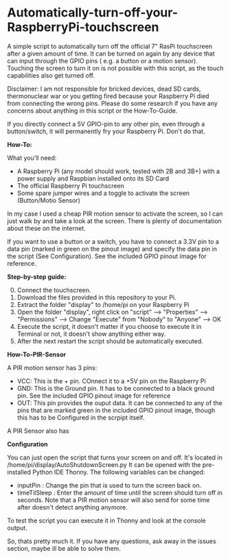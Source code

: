 # Automatically-turn-off-your-RaspberryPi-touchscreen

A simple script to automatically turn off the official 7" RasPi touchscreen after a given amount of time. It can be turned on again by any device that can input through the GPIO pins ( e.g. a button or a motion sensor). Touching the screen to turn it on is not possible with this script, as the touch capabilities also get turned off.

Disclaimer: I am not responsible for bricked devices, dead SD cards, thermonuclear war or you getting fired because your Raspberry Pi died from connecting the wrong pins. Please do some research if you have any concerns about anything in this script or the How-To-Guide.

If you directly connect a 5V GPIO-pin to any other pin, even through a button/switch, it will permanently fry your Raspberry Pi. Don't do that.


**How-To:**

What you'll need:
* A Raspberry Pi (any model should work, tested with 2B and 3B+) with a power supply and Raspbian installed onto its SD Card
* The official Raspberry Pi touchscreen
* Some spare jumper wires and a toggle to activate the screen (Button/Motio Sensor)

In my case I used a cheap PIR motion sensor to activate the screen, so I can just walk by and take a look at the screen. There is plenty of documentation about these on the internet.

If you want to use a button or a switch, you have to connect a 3.3V pin to a data pin (marked in green on the pinout image) and specify the data pin in the script (See Configuration). See the included GPIO pinout image for reference.


**Step-by-step guide:**

0. Connect the touchscreen.
1. Download the files provided in this repository to your Pi.
2. Extract the folder "display" to /home/pi on your Raspberry Pi
3. Open the folder "display", right click on "script" --> "Properties" --> "Permissions" --> Change "Execute" from "Nobody" to "Anyone" --> OK
4. Execute the script, it doesn't matter if you choose to execute it in Terminal or not, it doesn't show anything either way.
5. After the next restart the script should be automatically executed.


**How-To-PIR-Sensor**

A PIR motion sensor has 3 pins:
* VCC: This is the + pin. COnnect it to a +5V pin on the Raspberry Pi
* GND: This is the Ground pin. It has to be connected to a black ground pin. See the included GPIO pinout image for reference
* OUT: This pin provides the ouput data. It can be connected to any of the pins that are marked green in the included GPIO pinout image, though this has to be Configured in the scrpipt itself.

A PIR Sensor also has 


**Configuration**

You can just open the script that turns your screen on and off. It's located in /home/pi/display/AutoShutdownScreen.py
It can be opened with the pre-installed Python IDE Thonny.
The following variables can be changed:
* inputPin : Change the pin that is used to turn the screen back on.
* timeTilSleep : Enter the amount of time until the screen should turn off in seconds. Note that a PIR motion sensor will also send for some time after doesn't detect anything anymore.

To test the script you can execute it in Thonny and look at the console output.


So, thats pretty much it. If you have any questions, ask away in the issues section, maybe ill be able to solve them.
